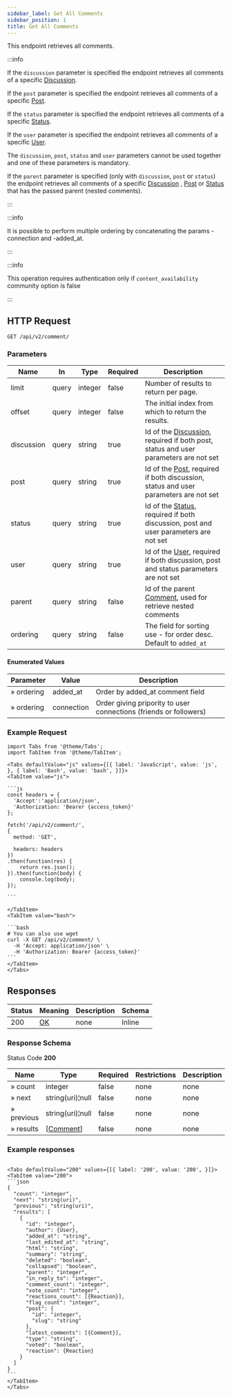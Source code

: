```yaml
---
sidebar_label: Get All Comments
sidebar_position: 1
title: Get All Comments
---
```


This endpoint retrieves all comments.

:::info

If the `discussion` parameter is specified the endpoint retrieves all comments of a
specific [Discussion](/docs/apireference/v2/schemas/discussion).

If the `post` parameter is specified the endpoint retrieves all comments of a
specific [Post](/docs/apireference/v2/schemas/post).

If the `status` parameter is specified the endpoint retrieves all comments of a
specific [Status](/docs/apireference/v2/schemas/status).

If the `user` parameter is specified the endpoint retrieves all comments of a
specific [User](/docs/apireference/v2/schemas/user).

The `discussion`, `post`, `status` and `user` parameters cannot be used together and one of these parameters is
mandatory.

If the `parent` parameter is specified (only with `discussion`, `post` or `status`) the endpoint retrieves all comments
of a specific [Discussion](/docs/apireference/v2/schemas/discussion) , [Post](/docs/apireference/v2/schemas/post)
or [Status](/docs/apireference/v2/schemas/status) that has the passed parent (nested comments).

:::

:::info

It is possible to perform multiple ordering by concatenating the params -connection and -added_at.

:::

:::info

This operation requires authentication only if `content_availability` community option is false

:::

## HTTP Request

`GET /api/v2/comment/`

### Parameters

| Name       | In    | Type    | Required | Description                                                                                                                     |
|------------|-------|---------|----------|---------------------------------------------------------------------------------------------------------------------------------|
| limit      | query | integer | false    | Number of results to return per page.                                                                                           |
| offset     | query | integer | false    | The initial index from which to return the results.                                                                             |
| discussion | query | string  | true     | Id of the [Discussion](/docs/apireference/v2/schemas/discussion), required if both post, status and user parameters are not set |
| post       | query | string  | true     | Id of the [Post](/docs/apireference/v2/schemas/post), required if both discussion, status and user parameters are not set       |
| status     | query | string  | true     | Id of the [Status](/docs/apireference/v2/schemas/status), required if both discussion, post and user parameters are not set     |
| user       | query | string  | true     | Id of the [User](/docs/apireference/v2/schemas/user), required if both discussion, post and status parameters are not set       |
| parent     | query | string  | false    | Id of the parent [Comment](/docs/apireference/v2/schemas/comment), used for retrieve nested comments                            |
| ordering   | query | string  | false    | The field for sorting use - for order desc. Default to `added_at`                                                               |

#### Enumerated Values

| Parameter  | Value      | Description                                                       |
|------------|------------|-------------------------------------------------------------------|
| » ordering | added_at   | Order by added_at comment field                                   |
| » ordering | connection | Order giving pripority to user connections (friends or followers) |

### Example Request

````mdx-code-block
import Tabs from '@theme/Tabs';
import TabItem from '@theme/TabItem';

<Tabs defaultValue="js" values={[{ label: 'JavaScript', value: 'js', }, { label: 'Bash', value: 'bash', }]}>
<TabItem value="js">

```js
const headers = {
  'Accept':'application/json',
  'Authorization: 'Bearer {access_token}'
};

fetch('/api/v2/comment/',
{
  method: 'GET',

  headers: headers
})
.then(function(res) {
    return res.json();
}).then(function(body) {
    console.log(body);
});

```

</TabItem>
<TabItem value="bash">

```bash
# You can also use wget
curl -X GET /api/v2/comment/ \
  -H 'Accept: application/json' \
  -H 'Authorization: Bearer {access_token}'
```
</TabItem>
</Tabs>
````

## Responses

| Status | Meaning                                                 | Description | Schema |
|--------|---------------------------------------------------------|-------------|--------|
| 200    | [OK](https://tools.ietf.org/html/rfc7231#section-6.3.1) | none        | Inline |

### Response Schema

Status Code **200**

| Name       | Type                                               | Required | Restrictions | Description |
|------------|----------------------------------------------------|----------|--------------|-------------|
| » count    | integer                                            | false    | none         | none        |
| » next     | string(uri)¦null                                   | false    | none         | none        |
| » previous | string(uri)¦null                                   | false    | none         | none        |
| » results  | [[Comment](/docs/apireference/v2/schemas/comment)] | false    | none         | none        |

### Example responses
````mdx-code-block

<Tabs defaultValue="200" values={[{ label: '200', value: '200', }]}>
<TabItem value="200">
```json
{
  "count": "integer",
  "next": "string(uri)",
  "previous": "string(uri)",
  "results": [
    {
      "id": "integer",
      "author": {User},
      "added_at": "string",
      "last_edited_at": "string",
      "html": "string",
      "summary": "string",
      "deleted": "boolean",
      "collapsed": "boolean",
      "parent": "integer",
      "in_reply_to": "integer",
      "comment_count": "integer",
      "vote_count": "integer",
      "reactions_count": [{Reaction}],
      "flag_count": "integer",
      "post": {
        "id": "integer",
        "slug": "string"
      },
      "latest_comments": [{Comment}],
      "type": "string",
      "voted": "boolean",
      "reaction": {Reaction}
    }
  ]
}
```
</TabItem>
</Tabs>
````


